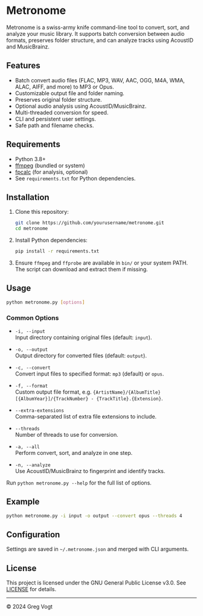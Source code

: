 # Metronome

Metronome is a swiss-army knife command-line tool to convert, sort, and analyze your music library. It supports batch conversion between audio formats, preserves folder structure, and can analyze tracks using AcoustID and MusicBrainz.

## Features

- Batch convert audio files (FLAC, MP3, WAV, AAC, OGG, M4A, WMA, ALAC, AIFF, and more) to MP3 or Opus.
- Customizable output file and folder naming.
- Preserves original folder structure.
- Optional audio analysis using AcoustID/MusicBrainz.
- Multi-threaded conversion for speed.
- CLI and persistent user settings.
- Safe path and filename checks.

## Requirements

- Python 3.8+
- [ffmpeg](https://ffmpeg.org/) (bundled or system)
- [fpcalc](https://acoustid.org/chromaprint) (for analysis, optional)
- See `requirements.txt` for Python dependencies.

## Installation

1. Clone this repository:
    ```sh
    git clone https://github.com/yourusername/metronome.git
    cd metronome
    ```

2. Install Python dependencies:
    ```sh
    pip install -r requirements.txt
    ```

3. Ensure `ffmpeg` and `ffprobe` are available in `bin/` or your system PATH. The script can download and extract them if missing.

## Usage

```sh
python metronome.py [options]
```

### Common Options

- `-i, --input`  
  Input directory containing original files (default: `input`).

- `-o, --output`  
  Output directory for converted files (default: `output`).

- `-c, --convert`  
  Convert input files to specified format: `mp3` (default) or `opus`.

- `-f, --format`  
  Custom output file format, e.g. `{ArtistName}/{AlbumTitle} [{AlbumYear}]/{TrackNumber} - {TrackTitle}.{Extension}`.

- `--extra-extensions`  
  Comma-separated list of extra file extensions to include.

- `--threads`  
  Number of threads to use for conversion.

- `-a, --all`  
  Perform convert, sort, and analyze in one step.

- `-n, --analyze`  
  Use AcoustID/MusicBrainz to fingerprint and identify tracks.

Run `python metronome.py --help` for the full list of options.

## Example

```sh
python metronome.py -i input -o output --convert opus --threads 4
```

## Configuration

Settings are saved in `~/.metronome.json` and merged with CLI arguments.

## License

This project is licensed under the GNU General Public License v3.0. See [LICENSE](LICENSE) for details.

---

© 2024 Greg Vogt